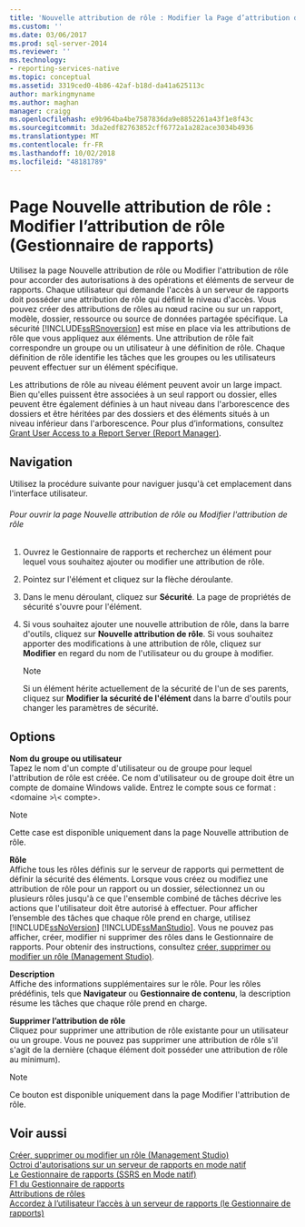 ```yaml
---
title: 'Nouvelle attribution de rôle : Modifier la Page d’attribution de rôle (Gestionnaire de rapports) | Microsoft Docs'
ms.custom: ''
ms.date: 03/06/2017
ms.prod: sql-server-2014
ms.reviewer: ''
ms.technology:
- reporting-services-native
ms.topic: conceptual
ms.assetid: 3319ced0-4b86-42af-b18d-da41a625113c
author: markingmyname
ms.author: maghan
manager: craigg
ms.openlocfilehash: e9b964ba4be7587836da9e8852261a43f1e8f43c
ms.sourcegitcommit: 3da2edf82763852cff6772a1a282ace3034b4936
ms.translationtype: MT
ms.contentlocale: fr-FR
ms.lasthandoff: 10/02/2018
ms.locfileid: "48181789"
---
```

# <a name="new-role-assignment-edit-role-assignment-page-report-manager"></a>Page Nouvelle attribution de rôle : Modifier l’attribution de rôle (Gestionnaire de rapports)
  Utilisez la page Nouvelle attribution de rôle ou Modifier l'attribution de rôle pour accorder des autorisations à des opérations et éléments de serveur de rapports. Chaque utilisateur qui demande l'accès à un serveur de rapports doit posséder une attribution de rôle qui définit le niveau d'accès. Vous pouvez créer des attributions de rôles au nœud racine ou sur un rapport, modèle, dossier, ressource ou source de données partagée spécifique. La sécurité [!INCLUDE[ssRSnoversion](../includes/ssrsnoversion-md.md)] est mise en place via les attributions de rôle que vous appliquez aux éléments. Une attribution de rôle fait correspondre un groupe ou un utilisateur à une définition de rôle. Chaque définition de rôle identifie les tâches que les groupes ou les utilisateurs peuvent effectuer sur un élément spécifique.  
  
 Les attributions de rôle au niveau élément peuvent avoir un large impact. Bien qu'elles puissent être associées à un seul rapport ou dossier, elles peuvent être également définies à un haut niveau dans l'arborescence des dossiers et être héritées par des dossiers et des éléments situés à un niveau inférieur dans l'arborescence. Pour plus d’informations, consultez [Grant User Access to a Report Server &#40;Report Manager&#41;](security/grant-user-access-to-a-report-server.md).  
  
## <a name="navigation"></a>Navigation  
 Utilisez la procédure suivante pour naviguer jusqu'à cet emplacement dans l'interface utilisateur.  
  
###### <a name="to-open-the-new-role-assignment-or-edit-role-assignment-page"></a>Pour ouvrir la page Nouvelle attribution de rôle ou Modifier l'attribution de rôle  
  
1.  Ouvrez le Gestionnaire de rapports et recherchez un élément pour lequel vous souhaitez ajouter ou modifier une attribution de rôle.  
  
2.  Pointez sur l'élément et cliquez sur la flèche déroulante.  
  
3.  Dans le menu déroulant, cliquez sur **Sécurité**. La page de propriétés de sécurité s'ouvre pour l'élément.  
  
4.  Si vous souhaitez ajouter une nouvelle attribution de rôle, dans la barre d'outils, cliquez sur **Nouvelle attribution de rôle**. Si vous souhaitez apporter des modifications à une attribution de rôle, cliquez sur **Modifier** en regard du nom de l'utilisateur ou du groupe à modifier.  
  
    > [!NOTE]  
    >  Si un élément hérite actuellement de la sécurité de l'un de ses parents, cliquez sur **Modifier la sécurité de l'élément** dans la barre d'outils pour changer les paramètres de sécurité.  
  
## <a name="options"></a>Options  
 **Nom du groupe ou utilisateur**  
 Tapez le nom d'un compte d'utilisateur ou de groupe pour lequel l'attribution de rôle est créée. Ce nom d'utilisateur ou de groupe doit être un compte de domaine Windows valide. Entrez le compte sous ce format : \<domaine >\\< compte\>.  
  
> [!NOTE]  
>  Cette case est disponible uniquement dans la page Nouvelle attribution de rôle.  
  
 **Rôle**  
 Affiche tous les rôles définis sur le serveur de rapports qui permettent de définir la sécurité des éléments. Lorsque vous créez ou modifiez une attribution de rôle pour un rapport ou un dossier, sélectionnez un ou plusieurs rôles jusqu'à ce que l'ensemble combiné de tâches décrive les actions que l'utilisateur doit être autorisé à effectuer. Pour afficher l’ensemble des tâches que chaque rôle prend en charge, utilisez [!INCLUDE[ssNoVersion](../includes/ssnoversion-md.md)] [!INCLUDE[ssManStudio](../includes/ssmanstudio-md.md)]. Vous ne pouvez pas afficher, créer, modifier ni supprimer des rôles dans le Gestionnaire de rapports. Pour obtenir des instructions, consultez [créer, supprimer ou modifier un rôle &#40;Management Studio&#41;](security/role-definitions-create-delete-or-modify.md).  
  
 **Description**  
 Affiche des informations supplémentaires sur le rôle. Pour les rôles prédéfinis, tels que **Navigateur** ou **Gestionnaire de contenu**, la description résume les tâches que chaque rôle prend en charge.  
  
 **Supprimer l’attribution de rôle**  
 Cliquez pour supprimer une attribution de rôle existante pour un utilisateur ou un groupe. Vous ne pouvez pas supprimer une attribution de rôle s'il s'agit de la dernière (chaque élément doit posséder une attribution de rôle au minimum).  
  
> [!NOTE]  
>  Ce bouton est disponible uniquement dans la page Modifier l'attribution de rôle.  
  
## <a name="see-also"></a>Voir aussi  
 [Créer, supprimer ou modifier un rôle &#40;Management Studio&#41;](security/role-definitions-create-delete-or-modify.md)   
 [Octroi d'autorisations sur un serveur de rapports en mode natif](security/granting-permissions-on-a-native-mode-report-server.md)   
 [Le Gestionnaire de rapports &#40;SSRS en Mode natif&#41;](../../2014/reporting-services/report-manager-ssrs-native-mode.md)   
 [F1 du Gestionnaire de rapports](../../2014/reporting-services/report-manager-f1-help.md)   
 [Attributions de rôles](security/role-assignments.md)   
 [Accordez à l’utilisateur l’accès à un serveur de rapports &#40;le Gestionnaire de rapports&#41;](security/grant-user-access-to-a-report-server.md)  
  
  
